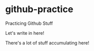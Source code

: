 # github-practice
Practicing Github Stuff

Let's write in here!

There's a lot of stuff accumulating here!
